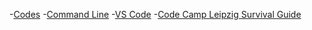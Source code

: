 -[Codes](/codes/)
  -[Command Line](/codes/command-line)
  -[VS Code](/codes/visual-studio-code)
  -[Code Camp Leipzig Survival Guide](/codes/ccl-survival-guide)
  